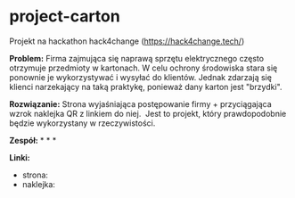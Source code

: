 # project-carton
Projekt na hackathon hack4change (https://hack4change.tech/)

**Problem:**
Firma zajmująca się naprawą sprzętu elektrycznego często otrzymuje przedmioty w kartonach. W celu ochrony środowiska stara się ponownie je wykorzystywać i wysyłać do klientów. Jednak zdarzają się klienci narzekający na taką praktykę, ponieważ dany karton jest "brzydki".

**Rozwiązanie:**
Strona wyjaśniająca postępowanie firmy + przyciągająca wzrok naklejka QR z linkiem do niej. 
Jest to projekt, który prawdopodobnie będzie wykorzystany w rzeczywistości.

**Zespół:**
*
*
*

**Linki:**
* strona:
* naklejka:

